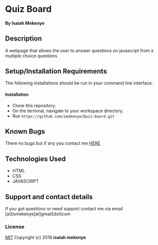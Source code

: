 # Quiz Board
#### By **Isaiah Mekenye**
## Description
A webpage that allows the user to answer questions on javascript from a multiple choice questions
## Setup/Installation Requirements
The following installations should be run in your command line interface.
#### Installation
* Clone this repository.
* On the terminal, navigate to your workspace directory.
* Run
``` https://github.com/imekenye/Quiz-board.git ```
## Known Bugs
There no bugs but if any you contact me <a href="https://github.com/imekenye/Quiz-board/issues/new">HERE</a>
## Technologies Used
* HTML
* CSS
* JAVASCRIPT
## Support and contact details
If you got questions or need support contact me via email [at]ismekenye[at]gmail[dot]com
### License
<a href="https://github.com/imekenye/Portfolio-Landing-Page/blob/master/LICENSE">MIT</a> Copyright (c) 2018 **isaiah mekenye**
